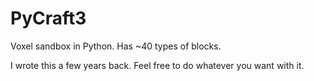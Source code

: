 # PyCraft3
Voxel sandbox in Python. Has ~40 types of blocks.

I wrote this a few years back. Feel free to do whatever you want with it.